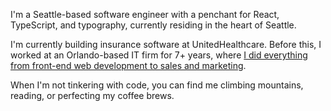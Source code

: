 I'm a Seattle-based software engineer with a penchant for React, TypeScript, and typo&shy;graphy, currently residing in the heart of Seattle.

I'm currently building insurance software at UnitedHealthcare. Before this, I worked
at an Orlando-based IT firm for 7+ years, where [I did everything from front-end web development to sales and marketing](https://read.cv/johneatmon/npsVXnwnPLc03Cfs6863).

When I'm not tinkering with code, you can find me climbing mountains, reading, or perfecting my
coffee brews.
